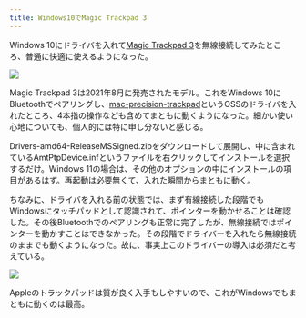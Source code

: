 ```yaml
---
title: Windows10でMagic Trackpad 3
---
```

Windows 10にドライバを入れて[Magic Trackpad 3](https://www.amazon.co.jp/dp/B09BTT6FJ9)を無線接続してみたところ、普通に快適に使えるようになった。

![](https://lh5.googleusercontent.com/GubXqF6P5O5SMOgQZGDk-hYoXyKxpUv38oVDwi7etlevPVJrUTaMtKL9PYGuFloC01fcf81t_MyiICwVsQ6V_2e2Nms0c416dkwf9Askg8JBs4TYUaT_XrEYRgBeXDWcAgcjO-Bc7WgExvQ8pa0CDWKcT_kQU9ymKWhqxeLjLwBJVnlk7MIGu7zmrmXUEw)

Magic Trackpad 3は2021年8月に発売されたモデル。これをWindows 10にBluetoothでペアリングし、[mac-precision-trackpad](https://github.com/imbushuo/mac-precision-touchpad)というOSSのドライバを入れたところ、4本指の操作なども含めてまともに動くようになった。細かい使い心地についても、個人的には特に申し分ないと感じる。

Drivers-amd64-ReleaseMSSigned.zipをダウンロードして展開し、中に含まれているAmtPtpDevice.infというファイルを右クリックしてインストールを選択するだけ。Windows 11の場合は、その他のオプションの中にインストールの項目があるはず。再起動は必要無くて、入れた瞬間からまともに動く。

ちなみに、ドライバを入れる前の状態では、まず有線接続した段階でもWindowsにタッチパッドとして認識されて、ポインターを動かせることは確認した。その後Bluetoothでのペアリングも正常に完了したが、無線接続ではポインターを動かすことはできなかった。その段階でドライバーを入れたら無線接続のままでも動くようになった。故に、事実上このドライバーの導入は必須だと考えている。

![](https://lh5.googleusercontent.com/2W-ainAO2_yh04f4qSSUKV-jiN2Kmhae_Z2D5nGDxO3GVViMNSE1VToov_I2JUoIrXN2z1s_prhrZyki9bdVnZmqd1AehUU_kLRCb9LrxdPjlbjpojRiBf-JFnkj0mNSk-tHv7N965owy0cvbGkYwbqpTIBpkyTYx-SVPq1uQfX3XHVR-9opnLiiiAE6AA)

Appleのトラックパッドは質が良く入手もしやすいので、これがWindowsでもまともに動くのは最高。
